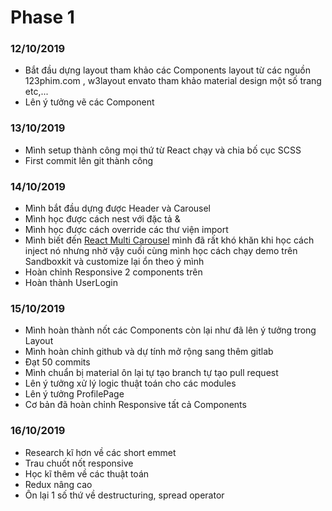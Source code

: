 # Phase 1
### 12/10/2019
+ Bắt đầu dựng layout tham khảo các Components layout từ các nguồn 123phim.com , w3layout envato tham khảo material design một số trang etc,...
+ Lên ý tưởng vẽ các Component
### 13/10/2019
+ Mình setup thành công mọi thứ từ React chạy và chia bố cục SCSS
+ First commit lên git thành công
### 14/10/2019
+ Mình bắt đầu dựng được Header và Carousel
+ Mình học được cách nest với đặc tả & 
+ Mình học được cách override các thư viện import
+ Mình biết đến [React Multi Carousel](https://www.npmjs.com/package/react-multi-carousel) mình đã rất khó khăn khi học cách inject nó nhưng nhờ vậy cuối cùng mình học cách chạy demo trên Sandboxkit và customize lại ổn theo ý mình
+ Hoàn chỉnh Responsive 2 components trên
+ Hoàn thành UserLogin
### 15/10/2019
+ Mình hoàn thành nốt các Components còn lại như đã lên ý tưởng trong Layout
+ Mình hoàn chỉnh github và dự tính mở rộng sang thêm gitlab
+ Đạt 50 commits
+ Mình chuẩn bị material ôn lại tự tạo branch tự tạo pull request
+ Lên ý tưởng xử lý logic thuật toán cho các modules
+ Lên ý tưởng ProfilePage
+ Cơ bản đã hoàn chỉnh Responsive tất cả Components
### 16/10/2019
+ Research kĩ hơn về các short emmet
+ Trau chuốt nốt responsive
+ Học kĩ thêm về các thuật toán 
+ Redux nâng cao
+ Ôn lại 1 số thứ về destructuring, spread operator
